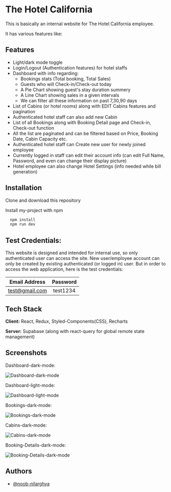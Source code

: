
# The Hotel California

This is basically an internal website for The Hotel California employee. 

It has various features like:


## Features

- Light/dark mode toggle
- Login/Logout (Authentication features) for hotel staffs
- Dashboard with info regarding: 
    - Bookings stats (Total booking, Total Sales)
    - Guests who will Check-in/Check-out today
    - A Pie Chart showing guest's stay duration summery
    - A Line Chart showing sales in a given intervals
    - We can filter all these information on past 7,30,90 days
- List of Cabins (or hotel rooms) along with EDIT Cabins features and pagination
- Authenticated hotel staff can also add new Cabin
- List of all Bookings along with Booking Detail page and Check-in, Check-out function
- All the list are paginated and can be filtered based on Price, Booking Date, Cabin Capacity etc.
- Authenticated hotel staff can Create new user for newly joined employee
- Currently logged in staff can edit their account info (can edit Full Name, Password, and even can change their display picture)
- Hotel employee can also change Hotel Settings (info needed while bill generation)


## Installation
Clone and download this repository

Install my-project with npm

```bash
  npm install
  npm run dev
```

## Test Credentials:

This website is designed and intended for internal use, so only authenticated user can access the site.
New user/employee account can only be created by existing authenticated (or logged in) user.
But in order to access the web application, here is the test credentials:

| Email Address  |   Password    |
| -------------- |:-------------:|
| test@gmail.com |    test1234   |

    
## Tech Stack

**Client:** React, Redux, Styled-Components(CSS), Recharts

**Server:** Supabase (along with react-query for global remote state management)


## Screenshots
Dashboard-dark-mode:

![Dashboard-dark-mode](https://i.ibb.co/YTPkdCv/dashboard-dark.png)

Dashboard-light-mode:

![Dashboard-light-mode](https://i.ibb.co/wJ3HtnY/dashboard-light.png)

Bookings-dark-mode:

![Bookings-dark-mode](https://i.ibb.co/SsxbQcJ/bookings-dark.png)

Cabins-dark-mode:

![Cabins-dark-mode](https://i.ibb.co/cJwTNrg/cabin-dark.png)

Booking-Details-dark-mode:

![Booking-Details-dark-mode](https://i.ibb.co/y87NbJf/booking-detail-dark.png)


## Authors

- [@noob-nilarghya](https://www.github.com/noob-nilarghya)

